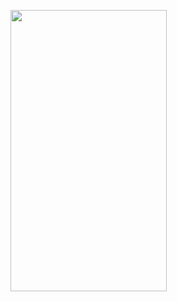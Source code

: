 
<img
src="https://user-images.githubusercontent.com/43849911/104953848-35394900-59ed-11eb-905a-4b53cadd19f2.jpeg"
width="250"
height="450"
/>
